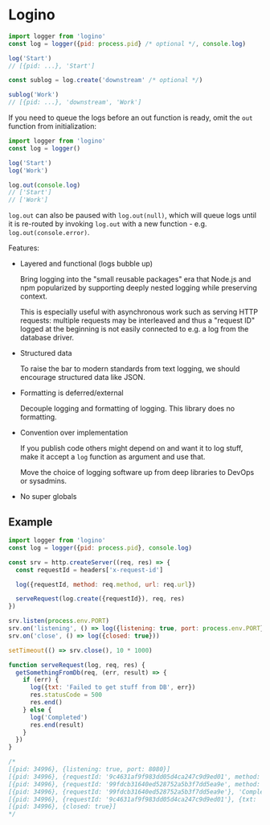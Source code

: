# Logino

```js
import logger from 'logino'
const log = logger({pid: process.pid} /* optional */, console.log)

log('Start')
// [{pid: ...}, 'Start']

const sublog = log.create('downstream' /* optional */)

sublog('Work')
// [{pid: ...}, 'downstream', 'Work']
```

If you need to queue the logs before an out function is ready, omit the `out`
function from initialization:

```js
import logger from 'logino'
const log = logger()

log('Start')
log('Work')

log.out(console.log)
// ['Start']
// ['Work']
```

`log.out` can also be paused with `log.out(null)`, which will queue logs until
it is re-routed by invoking `log.out` with a new function - e.g.
`log.out(console.error)`.

Features:

- Layered and functional (logs bubble up)

  Bring logging into the "small reusable packages" era that Node.js and npm
  popularized by supporting deeply nested logging while preserving context.

  This is especially useful with asynchronous work such as serving HTTP
  requests: multiple requests may be interleaved and thus a "request ID" logged
  at the beginning is not easily connected to e.g. a log from the database
  driver.

- Structured data

  To raise the bar to modern standards from text logging, we should encourage
  structured data like JSON.

- Formatting is deferred/external

  Decouple logging and formatting of logging. This library does no formatting.

- Convention over implementation

  If you publish code others might depend on and want it to log stuff, make it
  accept a `log` function as argument and use that.

  Move the choice of logging software up from deep libraries to DevOps or
  sysadmins.

- No super globals

## Example

```js
import logger from 'logino'
const log = logger({pid: process.pid}, console.log)

const srv = http.createServer((req, res) => {
  const requestId = headers['x-request-id']

  log({requestId, method: req.method, url: req.url})

  serveRequest(log.create({requestId}), req, res)
})

srv.listen(process.env.PORT)
srv.on('listening', () => log({listening: true, port: process.env.PORT}))
srv.on('close', () => log({closed: true}))

setTimeout(() => srv.close(), 10 * 1000)

function serveRequest(log, req, res) {
  getSomethingFromDb(req, (err, result) => {
    if (err) {
      log({txt: 'Failed to get stuff from DB', err})
      res.statusCode = 500
      res.end()
    } else {
      log('Completed')
      res.end(result)
    }
  })
}

/*
[{pid: 34996}, {listening: true, port: 8080}]
[{pid: 34996}, {requestId: '9c4631af9f983dd05d4ca247c9d9ed01', method: 'GET', url: '/'}]
[{pid: 34996}, {requestId: '99fdcb31640ed528752a5b3f7dd5ea9e', method: 'GET', url: '/'}]
[{pid: 34996}, {requestId: '99fdcb31640ed528752a5b3f7dd5ea9e'}, 'Completed']
[{pid: 34996}, {requestId: '9c4631af9f983dd05d4ca247c9d9ed01'}, {txt: 'Failed to get stuff from DB', err: ...}]
[{pid: 34996}, {closed: true}]
*/
```
